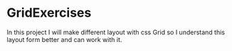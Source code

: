 # GridExercises
In this project I will make different layout with css Grid so I understand this layout form better and can work with it.
